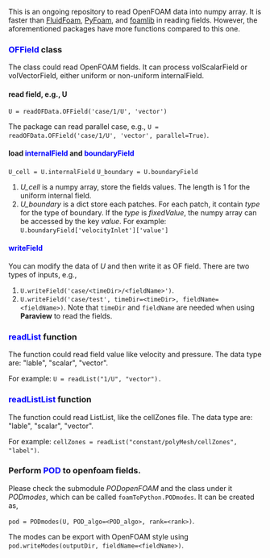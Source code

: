 This is an ongoing repository to read OpenFOAM data into numpy array.
It is faster than [FluidFoam](https://github.com/fluiddyn/fluidfoam), [PyFoam](https://pypi.org/project/PyFoam/), and [foamlib](https://github.com/gerlero/foamlib) in reading fields.
However, the aforementioned packages have more functions compared to this one.

### <span style="color:blue;">OFField</span> class
The class could read OpenFOAM fields. 
It can process volScalarField or volVectorField, either uniform or non-uniform internalField.

#### read field, e.g., U
`U = readOFData.OFField('case/1/U', 'vector')`

The package can read parallel case, e.g., `U = readOFData.OFField('case/1/U', 'vector', parallel=True)`.

#### load <span style="color:blue;">internalField</span> and <span style="color:blue;">boundaryField</span>

`U_cell = U.internalField`
`U_boundary = U.boundaryField`

1. _U_cell_ is a numpy array, store the fields values. The length is 1 for the uniform internal field.
2. _U_boundary_ is a dict store each patches. For each patch, it contain _type_ for the type of boundary. If the _type_ is _fixedValue_, the numpy array can be accessed by the key _value_. For example: `U.boundaryField['velocityInlet']['value']`

#### <span style="color:blue;">writeField</span>
You can modify the data of _U_ and then write it as OF field. 
There are two types of inputs, e.g.,
1. `U.writeField('case/<timeDir>/<fieldName>')`.
2. `U.writeField('case/test', timeDir=<timeDir>, fieldName=<fieldName>)`. Note that `timeDir` and `fieldName` are needed when using **Paraview** to read the fields.

### <span style="color:blue;">readList</span> function
The function could read field value like velocity and pressure.
The data type are: "lable", "scalar", "vector".

For example: `U = readList("1/U", "vector").`

### <span style="color:blue;">readListList</span> function
The function could read ListList, like the cellZones file.
The data type are: "lable", "scalar", "vector".

For example: `cellZones = readList("constant/polyMesh/cellZones", "label")`.

### Perform <span style="color:blue;">POD</span> to openfoam fields.
Please check the submodule _PODopenFOAM_ and the class under it _PODmodes_, which can be called `foamToPython.PODmodes`. It can be created as,

`pod = PODmodes(U, POD_algo=<POD_algo>, rank=<rank>)`.

The modes can be export with OpenFOAM style using
`pod.writeModes(outputDir, fieldName=<fieldName>)`.